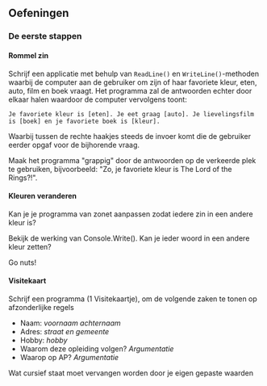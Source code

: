## Oefeningen

<!---{pagebreak}--->

### De eerste stappen 

#### Rommel zin

Schrijf een applicatie met behulp van ``ReadLine()`` en ``WriteLine()``-methoden waarbij de computer aan de gebruiker om zijn of haar favoriete kleur, eten, auto, film en boek vraagt. Het programma zal de antwoorden echter door elkaar halen waardoor de computer vervolgens toont: 

```text
Je favoriete kleur is [eten]. Je eet graag [auto]. Je lievelingsfilm is [boek] en je favoriete boek is [kleur].
```

Waarbij tussen de rechte haakjes steeds de invoer komt die de gebruiker eerder opgaf voor de bijhorende vraag.

Maak het programma "grappig" door de antwoorden op de verkeerde plek te gebruiken, bijvoorbeeld: "Zo, je favoriete kleur is The Lord of the Rings?!".

#### Kleuren veranderen

Kan je je programma van zonet aanpassen zodat iedere zin in een andere kleur is?

Bekijk de werking van Console.Write(). Kan je ieder woord in een andere kleur zetten?

Go nuts!

#### Visitekaart

Schrijf een programma (1 Visitekaartje), om de volgende zaken te tonen op afzonderlijke regels
* Naam: *voornaam achternaam*
* Adres: *straat en gemeente* 
* Hobby: *hobby*
* Waarom deze opleiding volgen? *Argumentatie*
* Waarop op AP? *Argumentatie*

Wat cursief staat moet  vervangen worden door je eigen gepaste waarden
